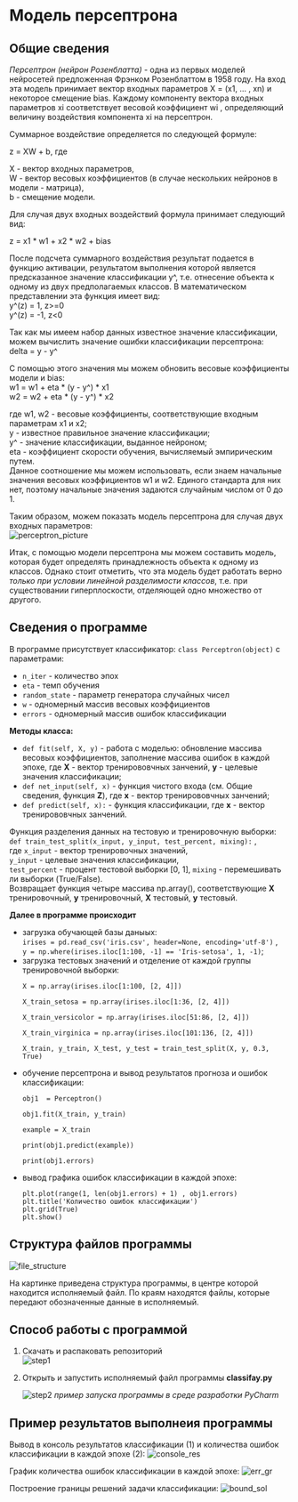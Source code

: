 # Модель персептрона

## Общие сведения
*Персептрон (нейрон Розенблатта)* - одна из первых моделей нейросетей предложенная Фрэнком Розенблаттом в 1958 году.
На вход эта модель принимает вектор входных параметров Х = (x1, … , xn) и некоторое смещение bias. Каждому компоненту вектора входных параметров xi соответствует весовой коэффициент wi , определяющий величину воздействия компонента xi на персептрон.

Суммарное воздействие определяется по следующей формуле:

z = XW + b, где 

X - вектор входных параметров,<br/>
W - вектор весовых коэффициентов (в случае нескольких нейронов в модели - матрица),<br/>
b - смещение модели.

Для случая двух входных воздействий формула принимает следующий вид:

z = x1 * w1 + x2 * w2 + bias

После подсчета суммарного воздействия результат подается в функцию активации, результатом выполнения которой является предсказанное значение классификации y^, т.е. отнесение объекта к одному из двух предполагаемых классов.
В математическом представлении эта функция имеет вид:<br/>
y^(z) = 1, z>=0<br/>
y^(z) = -1, z<0

Так как мы имеем набор данных известное значение классификации, можем вычислить значение ошибки классификации персептрона:<br/>
delta = y - y^

С помощью этого значения мы можем обновить весовые коэффициенты модели и bias:<br/>
w1 = w1 + eta * (y - y^) * x1 <br/>
w2 = w2 + eta * (y - y^) * x2

где w1, w2 - весовые коэффициенты, соответствующие входным параметрам x1 и x2;<br/>
y - известное правильное значение классификации;<br/>
y^ - значение классификации, выданное нейроном;<br/>
eta - коэффициент скорости обучения, вычисляемый эмпирическим путем.<br/>
Данное соотношение мы можем использовать, если знаем начальные значения весовых коэффициентов w1 и w2. Единого стандарта для них нет, поэтому начальные значения задаются случайным числом от 0 до 1.

Таким образом, можем показать модель персептрона для случая двух входных параметров:    
![perceptron_picture](/imgs/перцептрон.jpg)

Итак, с помощью модели персептрона мы можем составить модель, которая будет определять принадлежность объекта к одному из классов. Однако стоит отметить, что эта модель будет работать верно *только при условии линейной разделимости классов*, т.е. при существовании гиперплоскости, отделяющей одно множество от другого.

## Сведения о программе
В программе присутствует классификатор: `class Perceptron(object)` с параметрами:<br/>
- `n_iter` - количество эпох
- `eta` - темп обучения
- `random_state` - параметр генератора случайных чисел
- `w` - одномерный массив весовых коэффициентов
- `errors` - одномерный массив ошибок классификации


**Методы класса:**
- `def fit(self, X, y)` - работа с моделью: обновление массива весовых коэффициентов, заполнение массива ошибок в каждой эпохе, где **X** - вектор тренирововчных занчений, **y** - целевые значения классификации;
- `def net_input(self, x)` - функция чистого входа (см. Общие сведения, функция **Z**), где **x** - вектор тренирововчных занчений;
- `def predict(self, x):` - функция классификации, где **x** - вектор тренирововчных занчений.

Функция разделения данных на тестовую и тренировочную выборки:<br/> `def train_test_split(x_input, y_input, test_percent, mixing):` ,<br/>
где `x_input` - вектор тренировочных значений, <br/>
`y_input` - целевые значения классификации, <br/>
`test_percent` - процент тестовой выборки [0, 1],
`mixing` - перемешивать ли выборки (True/False).<br/>
Возвращает функция четыре массива np.array(), соответствующие **X** тренировочный, **y** тренировочный, **X** тестовый, **y**  тестовый.

**Далее в программе происходит** 
- загрузка обучающей базы даныых:<br/> `irises = pd.read_csv('iris.csv', header=None, encoding='utf-8')` , <br/>`y = np.where(irises.iloc[1:100, -1] == 'Iris-setosa', 1, -1)`;
- загрузка тестовых значений и отделение от каждой группы тренировочной выборки:
    ```
    X = np.array(irises.iloc[1:100, [2, 4]]) 

    X_train_setosa = np.array(irises.iloc[1:36, [2, 4]])

    X_train_versicolor = np.array(irises.iloc[51:86, [2, 4]])

    X_train_virginica = np.array(irises.iloc[101:136, [2, 4]])

    X_train, y_train, X_test, y_test = train_test_split(X, y, 0.3, True)
    ```
- обучение персептрона и вывод результатов прогноза и ошибок классификации:
    ```
    obj1  = Perceptron()

    obj1.fit(X_train, y_train)

    example = X_train

    print(obj1.predict(example))

    print(obj1.errors)
    ```
- вывод графика ошибок классификации в каждой эпохе:
    ```
    plt.plot(range(1, len(obj1.errors) + 1) , obj1.errors)
    plt.title('Количество ошибок классификации')
    plt.grid(True)
    plt.show()
    ```
## Структура файлов программы
![file_structure](/imgs/структура_файлов.png)

На картинке приведена структура программы, в центре которой находится исполняемый файл. По краям находятся файлы, которые передают обозначенные данные в исполняемый.

## Способ работы с программой

1. Скачать и распаковать репозиторий<br/>
![step1](/imgs/step1.png)

2. Открыть и запустить исполняемый файл программы **classifay.py**<br/>

    ![step2](/imgs/step2.png)
    *пример запуска программы в среде разработки PyCharm*

## Пример результатов выполнеия программы
Вывод в консоль результатов классификации (1) и количества ошибок классификации в каждой эпохе (2):
![console_res](/imgs/console.png)

График количества ошибок классификации в каждой эпохе:
![err_gr](/imgs/err_gr.png)

Построение границы решений задачи классификации:
![bound_sol](/imgs/bound_sol.png)